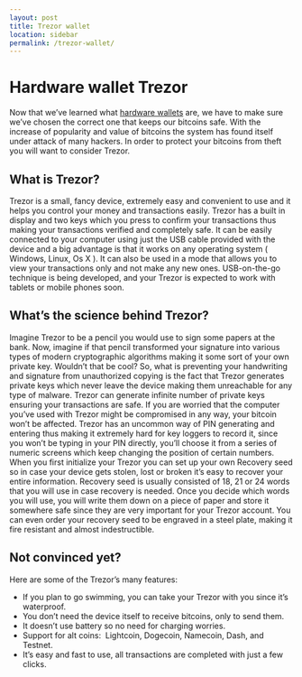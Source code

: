 ```yaml
---
layout: post
title: Trezor wallet
location: sidebar
permalink: /trezor-wallet/
---
```

# Hardware wallet Trezor
Now that we’ve learned what [hardware wallets](http://buyhardwarewallet.com/hardwarewallet)  are, we have to make sure we’ve chosen the correct one that keeps our bitcoins safe. With the increase of popularity and value of bitcoins the system has found itself under attack of many hackers. In order to protect your bitcoins from theft you will want to consider Trezor.

## What is Trezor?
Trezor is a small, fancy device, extremely easy and convenient to use and it helps you control your money and transactions easily. Trezor has a built in display and two keys which you press to confirm your transactions thus making your transactions verified and completely safe. It can be easily connected to your computer using just the USB cable provided with the device and a big advantage is that it works on any operating system ( Windows, Linux, Os X ). It can also be used in a mode that allows you to view your transactions only and not make any new ones. USB-on-the-go technique is being developed, and your Trezor is expected to work with tablets or mobile phones soon.  

## What’s the science behind Trezor?
Imagine Trezor to be a pencil you would use to sign some papers at the bank. Now, imagine if that pencil transformed your signature into various types of modern cryptographic algorithms making it some sort of your own private key. Wouldn’t that be cool?
So, what is preventing your handwriting and signature from unauthorized copying is the fact that Trezor generates private keys which never leave the device making them unreachable for any type of malware. Trezor can generate infinite number of private keys ensuring your transactions are safe.
If you are worried that the computer you’ve used with Trezor might be compromised in any way,  your bitcoin won’t be affected. Trezor has an uncommon way of PIN generating and entering thus making it extremely hard for key loggers to record it, since you won’t be typing in your PIN directly, you’ll choose it from a series of numeric screens which keep changing the position of certain numbers.
When you first initialize your Trezor you can set up your own Recovery seed so in case your device gets stolen, lost or broken it’s easy to recover your entire information. Recovery seed is usually consisted of 18, 21 or 24 words that you will use in case recovery is needed. Once you decide which words you will use, you will write them down on a piece of paper and store it somewhere safe since they are very important for your Trezor account. You can even order your recovery seed to be engraved in a steel plate, making it fire resistant and almost indestructible.

## Not convinced yet?
Here are some of the Trezor’s many features:
- If you plan to go swimming, you can take your Trezor with you since it’s waterproof.
- You don’t need the device itself to receive bitcoins, only to send them.
- It doesn’t use battery so no need for charging worries.
- Support for alt coins:  Lightcoin, Dogecoin, Namecoin, Dash, and Testnet.
- It’s easy and fast to use, all transactions are completed with just a few clicks.
